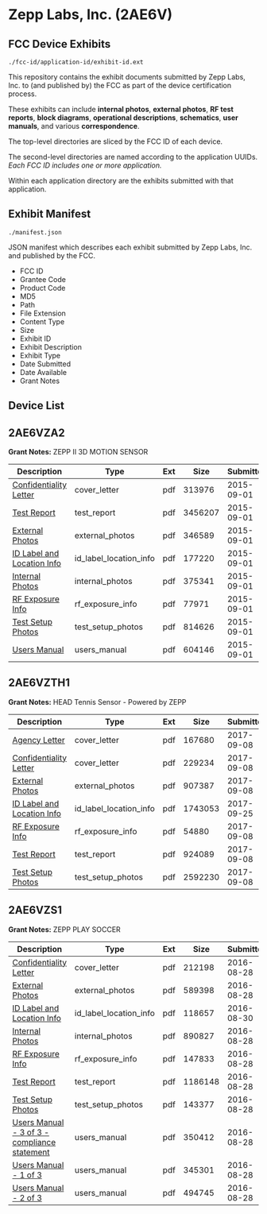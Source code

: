 # Zepp Labs, Inc. (2AE6V)
## FCC Device Exhibits

```
./fcc-id/application-id/exhibit-id.ext
```

This repository contains the exhibit documents submitted by Zepp Labs, Inc. to (and published by) the FCC as part of the device certification process.

These exhibits can include **internal photos**, **external photos**, **RF test reports**, **block diagrams**, **operational descriptions**, **schematics**, **user manuals**, and various **correspondence**.

The top-level directories are sliced by the FCC ID of each device.

The second-level directories are named according to the application UUIDs. *Each FCC ID includes one or more application.*

Within each application directory are the exhibits submitted with that application. 

## Exhibit Manifest

```
./manifest.json
```

JSON manifest which describes each exhibit submitted by Zepp Labs, Inc. and published by the FCC.

- FCC ID
- Grantee Code
- Product Code
- MD5
- Path
- File Extension
- Content Type
- Size
- Exhibit ID
- Exhibit Description
- Exhibit Type
- Date Submitted
- Date Available
- Grant Notes

## Device List
## 2AE6VZA2
**Grant Notes:** ZEPP II 3D MOTION SENSOR

| Description | Type | Ext | Size | Submitted | Available |
| ----------- | ---- | --- | ---- | --------- | --------- |
| [Confidentiality Letter](2AE6VZA2/238da888a8b472a2ceda4bf363a9dbd0/2736585.pdf) | cover_letter | pdf | 313976 | 2015-09-01 | 2015-09-01 |
| [Test Report](2AE6VZA2/238da888a8b472a2ceda4bf363a9dbd0/2736592.pdf) | test_report | pdf | 3456207 | 2015-09-01 | 2015-09-01 |
| [External Photos](2AE6VZA2/238da888a8b472a2ceda4bf363a9dbd0/2736586.pdf) | external_photos | pdf | 346589 | 2015-09-01 | 2015-09-01 |
| [ID Label and Location Info](2AE6VZA2/238da888a8b472a2ceda4bf363a9dbd0/2736587.pdf) | id_label_location_info | pdf | 177220 | 2015-09-01 | 2015-09-01 |
| [Internal Photos](2AE6VZA2/238da888a8b472a2ceda4bf363a9dbd0/2736588.pdf) | internal_photos | pdf | 375341 | 2015-09-01 | 2015-09-01 |
| [RF Exposure Info](2AE6VZA2/238da888a8b472a2ceda4bf363a9dbd0/2736590.pdf) | rf_exposure_info | pdf | 77971 | 2015-09-01 | 2015-09-01 |
| [Test Setup Photos](2AE6VZA2/238da888a8b472a2ceda4bf363a9dbd0/2736593.pdf) | test_setup_photos | pdf | 814626 | 2015-09-01 | 2015-09-01 |
| [Users Manual](2AE6VZA2/238da888a8b472a2ceda4bf363a9dbd0/2736594.pdf) | users_manual | pdf | 604146 | 2015-09-01 | 2015-09-01 |
## 2AE6VZTH1
**Grant Notes:** HEAD Tennis Sensor - Powered by ZEPP

| Description | Type | Ext | Size | Submitted | Available |
| ----------- | ---- | --- | ---- | --------- | --------- |
| [Agency Letter](2AE6VZTH1/ec125e0891e167ed87ae877a41a48bd7/3550849.pdf) | cover_letter | pdf | 167680 | 2017-09-08 | 2017-09-08 |
| [Confidentiality Letter](2AE6VZTH1/ec125e0891e167ed87ae877a41a48bd7/3550851.pdf) | cover_letter | pdf | 229234 | 2017-09-08 | 2017-09-08 |
| [External Photos](2AE6VZTH1/ec125e0891e167ed87ae877a41a48bd7/3550855.pdf) | external_photos | pdf | 907387 | 2017-09-08 | 2017-09-08 |
| [ID Label and Location Info](2AE6VZTH1/ec125e0891e167ed87ae877a41a48bd7/3577449.pdf) | id_label_location_info | pdf | 1743053 | 2017-09-25 | 2017-09-08 |
| [RF Exposure Info](2AE6VZTH1/ec125e0891e167ed87ae877a41a48bd7/3550861.pdf) | rf_exposure_info | pdf | 54880 | 2017-09-08 | 2017-09-08 |
| [Test Report](2AE6VZTH1/ec125e0891e167ed87ae877a41a48bd7/3550862.pdf) | test_report | pdf | 924089 | 2017-09-08 | 2017-09-08 |
| [Test Setup Photos](2AE6VZTH1/ec125e0891e167ed87ae877a41a48bd7/3550859.pdf) | test_setup_photos | pdf | 2592230 | 2017-09-08 | 2017-09-08 |
## 2AE6VZS1
**Grant Notes:** ZEPP PLAY SOCCER

| Description | Type | Ext | Size | Submitted | Available |
| ----------- | ---- | --- | ---- | --------- | --------- |
| [Confidentiality Letter](2AE6VZS1/972d2619165368815a6f8e5d33aa797b/3114567.pdf) | cover_letter | pdf | 212198 | 2016-08-28 | 2016-08-30 |
| [External Photos](2AE6VZS1/972d2619165368815a6f8e5d33aa797b/3114568.pdf) | external_photos | pdf | 589398 | 2016-08-28 | 2016-08-30 |
| [ID Label and Location Info](2AE6VZS1/972d2619165368815a6f8e5d33aa797b/3115907.pdf) | id_label_location_info | pdf | 118657 | 2016-08-30 | 2016-08-30 |
| [Internal Photos](2AE6VZS1/972d2619165368815a6f8e5d33aa797b/3114569.pdf) | internal_photos | pdf | 890827 | 2016-08-28 | 2016-08-30 |
| [RF Exposure Info](2AE6VZS1/972d2619165368815a6f8e5d33aa797b/3114571.pdf) | rf_exposure_info | pdf | 147833 | 2016-08-28 | 2016-08-30 |
| [Test Report](2AE6VZS1/972d2619165368815a6f8e5d33aa797b/3114573.pdf) | test_report | pdf | 1186148 | 2016-08-28 | 2016-08-30 |
| [Test Setup Photos](2AE6VZS1/972d2619165368815a6f8e5d33aa797b/3114574.pdf) | test_setup_photos | pdf | 143377 | 2016-08-28 | 2016-08-30 |
| [Users Manual - 3 of 3 - compliance statement](2AE6VZS1/972d2619165368815a6f8e5d33aa797b/3114570.pdf) | users_manual | pdf | 350412 | 2016-08-28 | 2016-08-30 |
| [Users Manual - 1 of 3](2AE6VZS1/972d2619165368815a6f8e5d33aa797b/3114575.pdf) | users_manual | pdf | 345301 | 2016-08-28 | 2016-08-30 |
| [Users Manual - 2 of 3](2AE6VZS1/972d2619165368815a6f8e5d33aa797b/3114576.pdf) | users_manual | pdf | 494745 | 2016-08-28 | 2016-08-30 |
